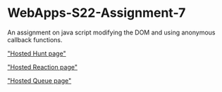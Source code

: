 # WebApps-S22-Assignment-7
An assignment on java script modifying the DOM and using anonymous callback functions.


<a href="https://44-563-web-apps-s22.github.io/webapps-s22-assignment-7-pavankalyanbakkani/hunt.html"> "Hosted Hunt page" </a>

<a href="https://44-563-web-apps-s22.github.io/webapps-s22-assignment-7-pavankalyanbakkani/reaction.html"> "Hosted Reaction page" </a>


<a href="https://44-563-web-apps-s22.github.io/webapps-s22-assignment-7-pavankalyanbakkani/queue.html"> "Hosted Queue page" </a>
